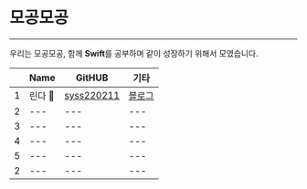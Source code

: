 # 모공모공
---
우리는 모공모공,
함께 **Swift**를 공부하며 같이 성장하기 위해서 모였습니다.

|  | Name | GitHUB | 기타 |
|---|---|---| ---| 
|1| 린다 🍎 | [syss220211](https://github.com/syss220211) | [블로그](https://sy-catbutler.tistory.com/) |
|2|---|---|---|
|3|---|---|---|
|4|---|---|---|
|5|---|---|---|
|2|---|---|---|





